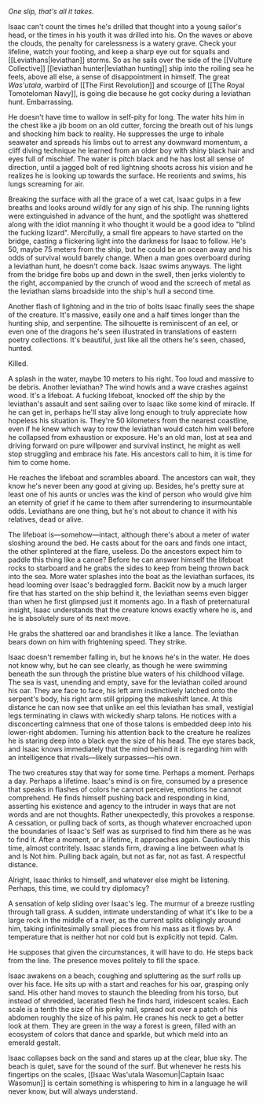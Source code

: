 _One slip, that's all it takes._

Isaac can't count the times he's drilled that thought into a young sailor's head, or the times in his youth it was drilled into his. On the waves or above the clouds, the penalty for carelessness is a watery grave. Check your lifeline, watch your footing, and keep a sharp eye out for squalls and [[Leviathans|leviathan]] storms. So as he sails over the side of the [[Vulture Collective]] [[leviathan hunter|leviathan hunting]] ship into the roiling sea he feels, above all else, a sense of disappointment in himself. The great _Was'utala_, warbird of [[The First Revolution]] and scourge of [[The Royal Tomoteloman Navy]],  is going die because he got cocky during a leviathan hunt. Embarrassing.

He doesn't have time to wallow in self-pity for long. The water hits him in the chest like a jib boom on an old cutter, forcing the breath out of his lungs and shocking him back to reality. He suppresses the urge to inhale seawater and spreads his limbs out to arrest any downward momentum, a cliff diving technique he learned from an older boy with shiny black hair and eyes full of mischief. The water is pitch black and he has lost all sense of direction, until a jagged bolt of red lightning shoots across his vision and he realizes he is looking up towards the surface. He reorients and swims, his lungs screaming for air.

Breaking the surface with all the grace of a wet cat, Isaac gulps in a few breaths and looks around wildly for any sign of his ship. The running lights were extinguished in advance of the hunt, and the spotlight was shattered along with the idiot manning it who thought it would be a good idea to "blind the fucking lizard". Mercifully, a small fire appears to have started on the bridge, casting a flickering light into the darkness for Isaac to follow. He's 50, maybe 75 meters from the ship, but he could be an ocean away and his odds of survival would barely change. When a man goes overboard during a leviathan hunt, he doesn't come back. Isaac swims anyways. The light from the bridge fire bobs up and down in the swell, then jerks violently to the right, accompanied by the crunch of wood and the screech of metal as the leviathan slams broadside into the ship's hull a second time.

Another flash of lightning and in the trio of bolts Isaac finally sees the shape of the creature. It's massive, easily one and a half times longer than the hunting ship, and serpentine. The silhouette is reminiscent of an eel, or even one of the dragons he's seen illustrated in translations of eastern poetry collections. It's beautiful, just like all the others he's seen, chased, hunted. 

Killed. 

A splash in the water, maybe 10 meters to his right. Too loud and massive to be debris. Another leviathan? The wind howls and a wave crashes against wood. It's a lifeboat. A fucking lifeboat, knocked off the ship by the leviathan's assault and sent sailing over to Isaac like some kind of miracle. If he can get in, perhaps he'll stay alive long enough to truly appreciate how hopeless his situation is. They're 50 kilometers from the nearest coastline, even if he knew which way to row the leviathan would catch him well before he collapsed from exhaustion or exposure. He's an old man, lost at sea and driving forward on pure willpower and survival instinct, he might as well stop struggling and embrace his fate. His ancestors call to him, it is time for him to come home.

He reaches the lifeboat and scrambles aboard. The ancestors can wait, they know he's never been any good at giving up. Besides, he's pretty sure at least one of his aunts or uncles was the kind of person who would give him an eternity of grief if he came to them after surrendering to insurmountable odds. Leviathans are one thing, but he's not about to chance it with his relatives, dead or alive.

The lifeboat is—somehow—intact, although there's about a meter of water sloshing around the bed. He casts about for the oars and finds one intact, the other splintered at the flare, useless. Do the ancestors expect him to paddle this thing like a canoe? Before he can answer himself the lifeboat rocks to starboard and he grabs the sides to keep from being thrown back into the sea. More water splashes into the boat as the leviathan surfaces, its head looming over Isaac's bedraggled form. Backlit now by a much larger fire that has started on the ship behind it, the leviathan seems even bigger than when he first glimpsed just it moments ago. In a flash of preternatural insight, Isaac understands that the creature knows exactly where he is, and he is absolutely sure of its next move.

He grabs the shattered oar and brandishes it like a lance. The leviathan bears down on him with frightening speed. They strike.

Isaac doesn't remember falling in, but he knows he's in the water. He does not know why, but he can see clearly, as though he were swimming beneath the sun through the pristine blue waters of his childhood village. The sea is vast, unending and empty, save for the leviathan coiled around his oar. They are face to face, his left arm instinctively latched onto the serpent's body, his right arm still gripping the makeshift lance. At this distance he can now see that unlike an eel this leviathan has small, vestigial legs terminating in claws with wickedly sharp talons. He notices with a disconcerting calmness that one of those talons is embedded deep into his lower-right abdomen. Turning his attention back to the creature he realizes he is staring deep into a black eye the size of his head. The eye stares back, and Isaac knows immediately that the mind behind it is regarding him with an intelligence that rivals—likely surpasses—his own. 

The two creatures stay that way for some time. Perhaps a moment. Perhaps a day. Perhaps a lifetime. Isaac's mind is on fire, consumed by a presence that speaks in flashes of colors he cannot perceive, emotions he cannot comprehend. He finds himself pushing back and responding in kind, asserting his existence and agency to the intruder in ways that are not words and are not thoughts. Rather unexpectedly, this provokes a response. A cessation, or pulling back of sorts, as though whatever encroached upon the boundaries of Isaac's Self was as surprised to find him there as he was to find it. After a moment, or a lifetime, it approaches again. Cautiously this time, almost contritely. Isaac stands firm, drawing a line between what Is and Is Not him. Pulling back again, but not as far, not as fast. A respectful distance. 

Alright, Isaac thinks to himself, and whatever else might be listening. Perhaps, this time, we could try diplomacy?

A sensation of kelp sliding over Isaac's leg. The murmur of a breeze rustling through tall grass. A sudden, intimate understanding of what it's like to be a large rock in the middle of a river, as the current splits obligingly around him, taking infinitesimally small pieces from his mass as it flows by. A temperature that is neither hot nor cold but is explicitly not tepid. Calm.

He supposes that given the circumstances, it will have to do. He steps back from the line. The presence moves politely to fill the space.

Isaac awakens on a beach, coughing and spluttering as the surf rolls up over his face. He sits up with a start and reaches for his oar, grasping only sand. His other hand moves to staunch the bleeding from his torso, but instead of shredded, lacerated flesh he finds hard, iridescent scales. Each scale is a tenth the size of his pinky nail, spread out over a patch of his abdomen roughly the size of his palm. He cranes his neck to get a better look at them. They are green in the way a forest is green, filled with an ecosystem of colors that dance and sparkle, but which meld into an emerald gestalt.

Isaac collapses back on the sand and stares up at the clear, blue sky. The beach is quiet, save for the sound of the surf. But whenever he rests his fingertips on the scales, [[Isaac Was'utala Wasomun|Captain Isaac Wasomun]] is certain something is whispering to him in a language he will never know, but will always understand. 